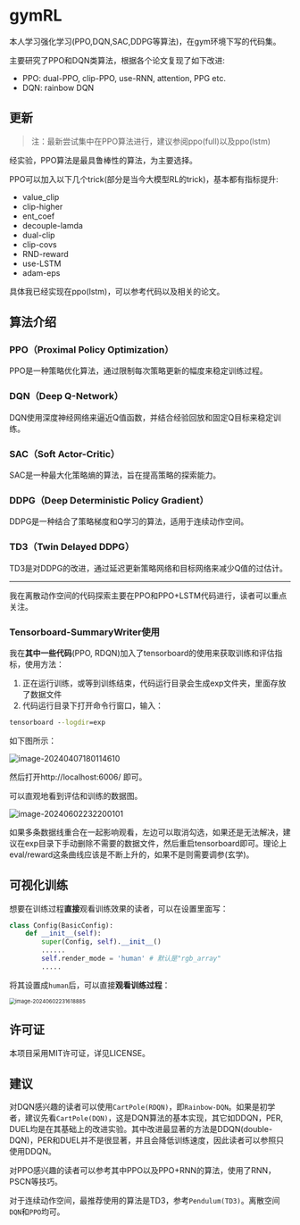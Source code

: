 # gymRL
 本人学习强化学习(PPO,DQN,SAC,DDPG等算法)，在gym环境下写的代码集。

 主要研究了PPO和DQN类算法，根据各个论文复现了如下改进:

-  PPO: dual-PPO, clip-PPO, use-RNN, attention, PPG etc.
-  DQN: rainbow DQN

## 更新

> 注：最新尝试集中在PPO算法进行，建议参阅ppo(full)以及ppo(lstm)

经实验，PPO算法是最具鲁棒性的算法，为主要选择。

PPO可以加入以下几个trick(部分是当今大模型RL的trick)，基本都有指标提升:

- value_clip
- clip-higher
- ent_coef
- decouple-lamda
- dual-clip
- clip-covs
- RND-reward
- use-LSTM
- adam-eps

具体我已经实现在ppo(lstm)，可以参考代码以及相关的论文。

## 算法介绍

### PPO（Proximal Policy Optimization）

PPO是一种策略优化算法，通过限制每次策略更新的幅度来稳定训练过程。

### DQN（Deep Q-Network）

DQN使用深度神经网络来逼近Q值函数，并结合经验回放和固定Q目标来稳定训练。

### SAC（Soft Actor-Critic）

SAC是一种最大化策略熵的算法，旨在提高策略的探索能力。

### DDPG（Deep Deterministic Policy Gradient）

DDPG是一种结合了策略梯度和Q学习的算法，适用于连续动作空间。

### TD3（Twin Delayed DDPG）

TD3是对DDPG的改进，通过延迟更新策略网络和目标网络来减少Q值的过估计。

------

我在离散动作空间的代码探索主要在PPO和PPO+LSTM代码进行，读者可以重点关注。

### Tensorboard-SummaryWriter使用

我在**其中一些代码**(PPO, RDQN)加入了tensorboard的使用来获取训练和评估指标，使用方法：

1. 正在运行训练，或等到训练结束，代码运行目录会生成exp文件夹，里面存放了数据文件
2. 代码运行目录下打开命令行窗口，输入：

```cmd
tensorboard --logdir=exp
```

如下图所示：

![image-20240407180114610](assets/image-20240407180114610.png)

然后打开http://localhost:6006/ 即可。

可以直观地看到评估和训练的数据图。

<img src="assets/image-20240602232200101.png" alt="image-20240602232200101"  />

如果多条数据线重合在一起影响观看，左边可以取消勾选，如果还是无法解决，建议在exp目录下手动删除不需要的数据文件，然后重启tensorboard即可。理论上eval/reward这条曲线应该是不断上升的，如果不是则需要调参(玄学)。

## 可视化训练

想要在训练过程**直接**观看训练效果的读者，可以在设置里面写：

```python
class Config(BasicConfig):
    def __init__(self):
        super(Config, self).__init__()
        ......
        self.render_mode = 'human' # 默认是"rgb_array"
        .....
```

将其设置成`human`后，可以直接**观看训练过程**：

<img src="assets/image-20240602231618885.png" alt="image-20240602231618885" style="zoom:67%;" />

## 许可证

本项目采用MIT许可证，详见LICENSE。

## 建议

对DQN感兴趣的读者可以使用`CartPole(RDQN)`，即`Rainbow-DQN`。如果是初学者，建议先看`CartPole(DQN)`，这是DQN算法的基本实现，其它如DDQN，PER, DUEL均是在其基础上的改进实验。其中改进最显著的方法是DDQN(double-DQN)，PER和DUEL并不是很显著，并且会降低训练速度，因此读者可以参照只使用DDQN。

对PPO感兴趣的读者可以参考其中PPO以及PPO+RNN的算法，使用了RNN，PSCN等技巧。

对于连续动作空间，最推荐使用的算法是TD3，参考`Pendulum(TD3)`。离散空间`DQN`和`PPO`均可。

